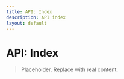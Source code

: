 ```yaml
---
title: API: Index
description: API index
layout: default
---
```

# API: Index

> Placeholder. Replace with real content.
